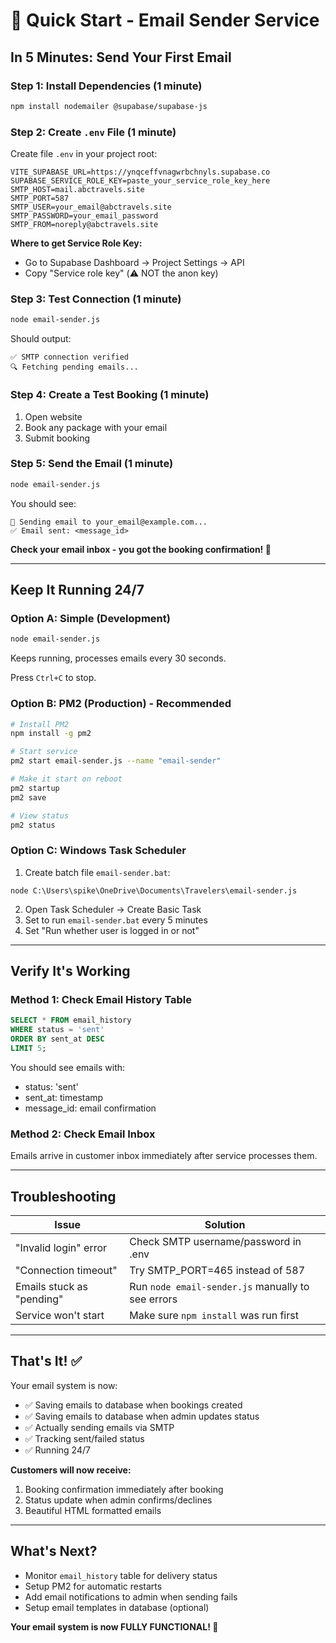 # 🚀 Quick Start - Email Sender Service

## In 5 Minutes: Send Your First Email

### Step 1: Install Dependencies (1 minute)

```bash
npm install nodemailer @supabase/supabase-js
```

### Step 2: Create `.env` File (1 minute)

Create file `.env` in your project root:

```
VITE_SUPABASE_URL=https://ynqceffvnagwrbchnyls.supabase.co
SUPABASE_SERVICE_ROLE_KEY=paste_your_service_role_key_here
SMTP_HOST=mail.abctravels.site
SMTP_PORT=587
SMTP_USER=your_email@abctravels.site
SMTP_PASSWORD=your_email_password
SMTP_FROM=noreply@abctravels.site
```

**Where to get Service Role Key:**

- Go to Supabase Dashboard → Project Settings → API
- Copy "Service role key" (⚠️ NOT the anon key)

### Step 3: Test Connection (1 minute)

```bash
node email-sender.js
```

Should output:

```
✅ SMTP connection verified
🔍 Fetching pending emails...
```

### Step 4: Create a Test Booking (1 minute)

1. Open website
2. Book any package with your email
3. Submit booking

### Step 5: Send the Email (1 minute)

```bash
node email-sender.js
```

You should see:

```
📮 Sending email to your_email@example.com...
✅ Email sent: <message_id>
```

**Check your email inbox - you got the booking confirmation! 🎉**

---

## Keep It Running 24/7

### Option A: Simple (Development)

```bash
node email-sender.js
```

Keeps running, processes emails every 30 seconds.

Press `Ctrl+C` to stop.

### Option B: PM2 (Production) - Recommended

```bash
# Install PM2
npm install -g pm2

# Start service
pm2 start email-sender.js --name "email-sender"

# Make it start on reboot
pm2 startup
pm2 save

# View status
pm2 status
```

### Option C: Windows Task Scheduler

1. Create batch file `email-sender.bat`:

```batch
node C:\Users\spike\OneDrive\Documents\Travelers\email-sender.js
```

2. Open Task Scheduler → Create Basic Task
3. Set to run `email-sender.bat` every 5 minutes
4. Set "Run whether user is logged in or not"

---

## Verify It's Working

### Method 1: Check Email History Table

```sql
SELECT * FROM email_history
WHERE status = 'sent'
ORDER BY sent_at DESC
LIMIT 5;
```

You should see emails with:

- status: 'sent'
- sent_at: timestamp
- message_id: email confirmation

### Method 2: Check Email Inbox

Emails arrive in customer inbox immediately after service processes them.

---

## Troubleshooting

| Issue                     | Solution                                          |
| ------------------------- | ------------------------------------------------- |
| "Invalid login" error     | Check SMTP username/password in .env              |
| "Connection timeout"      | Try SMTP_PORT=465 instead of 587                  |
| Emails stuck as "pending" | Run `node email-sender.js` manually to see errors |
| Service won't start       | Make sure `npm install` was run first             |

---

## That's It! ✅

Your email system is now:

- ✅ Saving emails to database when bookings created
- ✅ Saving emails to database when admin updates status
- ✅ Actually sending emails via SMTP
- ✅ Tracking sent/failed status
- ✅ Running 24/7

**Customers will now receive:**

1. Booking confirmation immediately after booking
2. Status update when admin confirms/declines
3. Beautiful HTML formatted emails

---

## What's Next?

- Monitor `email_history` table for delivery status
- Setup PM2 for automatic restarts
- Add email notifications to admin when sending fails
- Setup email templates in database (optional)

**Your email system is now FULLY FUNCTIONAL! 🎉**
